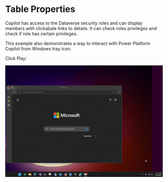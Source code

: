# Table Properties

Copilot has access to the Dataverse security roles and can display members with clickabale links to details. It can check roles privileges and check if role has certain privileges. 

This example also demonstrates a way to interact with Power Platform Copilot from Windows tray icon.

Click Play:

![Table Properties](assets/images/Roles.gif)
